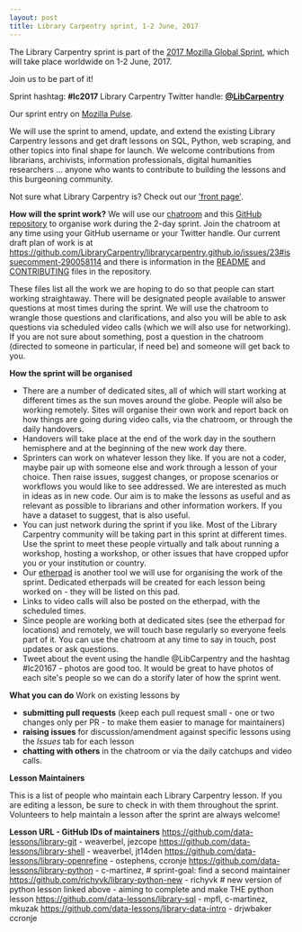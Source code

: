 ```yaml
---
layout: post
title: Library Carpentry sprint, 1-2 June, 2017
---
```


The Library Carpentry sprint is part of the [2017 Mozilla Global Sprint](https://mozilla.github.io/global-sprint/), which will take place worldwide on 1-2 June, 2017.

Join us to be part of it!

Sprint hashtag: **#lc2017**
Library Carpentry Twitter handle: [**@LibCarpentry**](https://twitter.com/LibCarpentry)

Our sprint entry on [Mozilla Pulse](https://www.mozillapulse.org/entry/253).

We will use the sprint to amend, update, and extend the existing Library Carpentry lessons and get draft lessons on SQL, Python, web scraping, and other topics into final shape for launch. We welcome contributions from librarians, archivists, information professionals, digital humanities researchers ... anyone who wants to contribute to building the lessons and this burgeoning community.

Not sure what Library Carpentry is?
Check out our ['front page'](https://librarycarpentry.github.io/).

**How will the sprint work?**
We will use our [chatroom](https://gitter.im/weaverbel/LibraryCarpentry) and this [GitHub repository](https://github.com/data-lessons/librarycarpentry) to organise work during the 2-day sprint. Join the chatroom at any time using your GitHub username or your Twitter handle. Our current draft plan of work is at https://github.com/LibraryCarpentry/librarycarpentry.github.io/issues/23#issuecomment-290058114 and there is information in the [README](https://github.com/data-lessons/librarycarpentry/blob/master/README.md) and [CONTRIBUTING](https://github.com/data-lessons/librarycarpentry/blob/master/CONTRIBUTING.md) files in the repository.

These files list all the work we are hoping to do so that people can start working straightaway. There will be designated people available to answer questions at most times during the sprint. We will use the chatroom to wrangle those questions and clarifications, and also you will be able to ask questions via scheduled video calls (which we will also use for networking). If you are not sure about something, post a question in the chatroom (directed to someone in particular, if need be) and someone will get back to you.

**How the sprint will be organised**

- There are a number of dedicated sites, all of which will start working at different times as the sun moves around the globe. People will also be working remotely. Sites will organise their own work and report back on how things are going during video calls, via the chatroom, or through the daily handovers.
- Handovers will take place at the end of the work day in the southern hemisphere and at the beginning of the new work day there. 
- Sprinters can work on whatever lesson they like. If you are not a coder, maybe pair up with someone else and work through a lesson of your choice. Then raise issues, suggest changes, or propose scenarios or workflows you would like to see addressed. We are interested as much in ideas as in new code. Our aim is to make the lessons as useful and as relevant as possible to librarians and other information workers. If you have a dataset to suggest, that is also useful.
- You can just network during the sprint if you like. Most of the Library Carpentry community will be taking part in this sprint at different times. Use the sprint to meet these people virtually and talk about running a workshop, hosting a workshop, or other issues that have cropped upfor you or your institution or country.
- Our [etherpad](http://pad.software-carpentry.org/lc2017) is another tool we will use for organising the work of the sprint. Dedicated etherpads will be created for each lesson being worked on - they will be listed on this pad. 
- Links to video calls will also be posted on the etherpad, with the scheduled times.
- Since people are working both at dedicated sites (see the etherpad for locations) and remotely, we will touch base regularly so everyone feels part of it. You can use the chatroom at any time to say in touch, post updates or ask questions.
- Tweet about the event using the handle @LibCarpentry and the hashtag #lc20167 - photos are good too. It would be great to have photos of each site's people so we can do a storify later of how the sprint went.

**What you can do**
Work on existing lessons by
- **submitting pull requests** (keep each pull request small - one or two changes only per PR - to make them easier to manage for maintainers)
- **raising issues** for discussion/amendment against specific lessons using the *Issues* tab for each lesson
- **chatting with others** in the chatroom or via the daily catchups and video calls.

**Lesson Maintainers**

This is a list of people who maintain each Library Carpentry lesson. If you are editing a lesson, be sure to check in with them throughout the sprint. Volunteers to help maintain a lesson after the sprint are always welcome!

**Lesson URL - GitHub IDs of maintainers**
https://github.com/data-lessons/library-git - weaverbel, jezcope
https://github.com/data-lessons/library-shell - weaverbel, jt14den
https://github.com/data-lessons/library-openrefine - ostephens, ccronje
https://github.com/data-lessons/library-python - c-martinez, # sprint-goal: find a second maintainer
https://github.com/richyvk/library-python-new - richyvk # new version of python lesson linked above - aiming to complete and make THE python lesson
https://github.com/data-lessons/library-sql - mpfl, c-martinez, mkuzak
https://github.com/data-lessons/library-data-intro - drjwbaker ccronje
